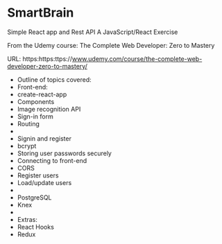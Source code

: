 # SmartBrain
Simple React app and Rest API
A JavaScript/React Exercise

From the Udemy course: The Complete Web Developer: Zero to Mastery

URL: https:https:ttps://www.udemy.com/course/the-complete-web-developer-zero-to-mastery/

- Outline of topics covered:
- Front-end:
- create-react-app
- Components
- Image recognition API
- Sign-in form
- Routing
-
- Signin and register
- bcrypt
- Storing user passwords securely
- Connecting to front-end
- CORS
- Register users
- Load/update users
-
- PostgreSQL
- Knex
-
- Extras:
- React Hooks
- Redux
